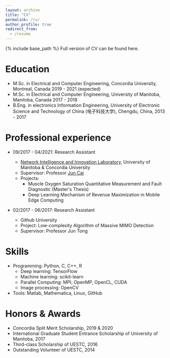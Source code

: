 ```yaml
---
layout: archive
title: "CV"
permalink: /cv/
author_profile: true
redirect_from:
  - /resume
---
```


{% include base_path %}
Full version of CV can be found here.

Education
======
* M.Sc. in Electrical and Computer Engineering, Concordia University, Montreal, Canada 2019 - 2021 (expected)
* M.Sc. in Electrical and Computer Engineering, University of Manitoba, Manitoba, Canada 2017 - 2018
* B.Eng. in electronics Information Engineering, University of Electronic Science and Technology of China (电子科技大学), Chengdu, China, 2013 - 2017

Professional experience
======
* 09/2017 - 04/2021: Research Assistant
  * [Network Intelligence and Innovation Laboratory](https://users.encs.concordia.ca/~juncai/), University of Manitoba & Concordia University
  * Supervisor: Professor [Jun Cai](https://www.concordia.ca/faculty/jun-cai.html)
  * Projects: 
    * Muscle Oxygen Saturation Quantitative Measurement and Fault Diagnostic (Master's Thesis)
    * Deep Learning Mechanism of Revenue Maximization in Mobile Edge Computing

* 02/2017 - 06/2017: Research Assistant
  * Github University
  * Project: Low-complexity Algorithm of Massive MIMO Detection
  * Supervisor: Professor Jun Tong
  
Skills
======
* Programming: Python, C, C++, R
  * Deep learning: TensorFlow
  * Machine learning: scikit-learn
  * Parallel Computing: MPI, OpenMP, OpenCL, CUDA
  * Image processing: OpenCV
* Tools: Matlab, Mathematica, Linux, GitHub
 
Honors & Awards
======
* Concordia Split Merit Scholarship, 2019 & 2020
* International Graduate Student Entrance Scholarship of University of Manitoba, 2017
* Third-class Scholarship of UESTC, 2016
* Outstanding Volunteer of UESTC, 2014
